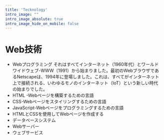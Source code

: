 ```yaml
---
title: 'Tecknology'
intro_image: ""
intro_image_absolute: true
intro_image_hide_on_mobile: false
---
```


# Web技術

- Webプログラミング
それはすべてインターネット（1960年代）とワールドワイドウェブ-WWW（1991）から始まりました。最初のWebブラウザであるNetscapeは、1994年に登場しました。これは、すべてがインターネット上で接続される、いわゆるモノのインターネット（IoT）という新しい時代の始まりでした。
- HTML -Webページを構築するための言語
- CSS-Webページをスタイリングするための言語
- JavaScript-Webページをプログラミングするための言語
- HTMLとCSSを使用してWebページを作成する
- データベースシステム
- Webサーバー
- ウェブサービス



